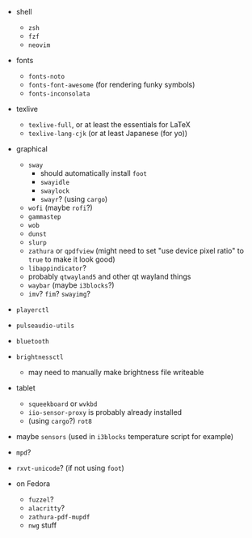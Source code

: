 * shell
  * `zsh`
  * `fzf`
  * `neovim`
* fonts
  * `fonts-noto`
  * `fonts-font-awesome` (for rendering funky symbols)
  * `fonts-inconsolata`
* texlive
  * `texlive-full`, or at least the essentials for LaTeX
  * `texlive-lang-cjk` (or at least Japanese (for yo))
* graphical
  * `sway`
	* should automatically install `foot`
    * `swayidle`
    * `swaylock`
	* `swayr`? (using `cargo`)
  * `wofi` (maybe `rofi`?)
  * `gammastep`
  * `wob`
  * `dunst`
  * `slurp`
  * `zathura` or `qpdfview` (might need to set "use device pixel ratio" to `true` to make it look good)
  * `libappindicator`?
  * probably `qtwayland5` and other qt wayland things
  * `waybar` (maybe `i3blocks`?)
  * `imv`? `fim`? `swayimg`?
* `playerctl`
* `pulseaudio-utils`
* `bluetooth`
* `brightnessctl`
  * may need to manually make brightness file writeable

* tablet
  * `squeekboard` or `wvkbd`
  * `iio-sensor-proxy` is probably already installed
  * (using `cargo`?) `rot8`
 
* maybe `sensors` (used in `i3blocks` temperature script for example)
 
* `mpd`?

* `rxvt-unicode`? (if not using `foot`)

* on Fedora
	* `fuzzel`?
	* `alacritty`?
	* `zathura-pdf-mupdf`
	* `nwg` stuff
